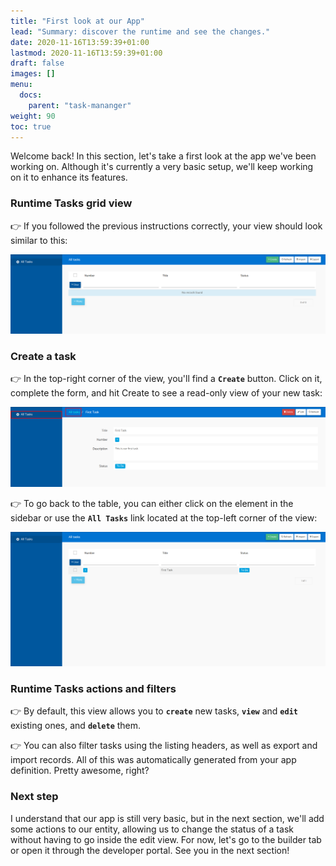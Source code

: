 ```yaml
---
title: "First look at our App"
lead: "Summary: discover the runtime and see the changes."
date: 2020-11-16T13:59:39+01:00
lastmod: 2020-11-16T13:59:39+01:00
draft: false
images: []
menu:
  docs:
    parent: "task-mananger"
weight: 90
toc: true
---
```


Welcome back! In this section, let's take a first look at the app we've been working on. Although it's currently a very basic setup, we'll keep working on it to enhance its features.

### Runtime Tasks grid view

👉 If you followed the previous instructions correctly, your view should look similar to this:

![Runtime Tasks grid view](images/vendor/task-mananger/first-look/f.png)

### Create a task

👉 In the top-right corner of the view, you'll find a **`Create`** button. Click on it, complete the form, and hit Create to see a read-only view of your new task:

![Create a task](images/vendor/task-mananger/first-look/ff.png)

👉 To go back to the table, you can either click on the element in the sidebar or use the **`All Tasks`** link located at the top-left corner of the view:

![tasks](images/vendor/task-mananger/first-look/fff.png)

### Runtime Tasks actions and filters

👉 By default, this view allows you to **`create`** new tasks, **`view`** and **`edit`** existing ones, and **`delete`** them.

👉 You can also filter tasks using the listing headers, as well as export and import records. All of this was automatically generated from your app definition. Pretty awesome, right?

### Next step

I understand that our app is still very basic, but in the next section, we'll add some actions to our entity, allowing us to change the status of a task without having to go inside the edit view. For now, let's go to the builder tab or open it through the developer portal. See you in the next section!